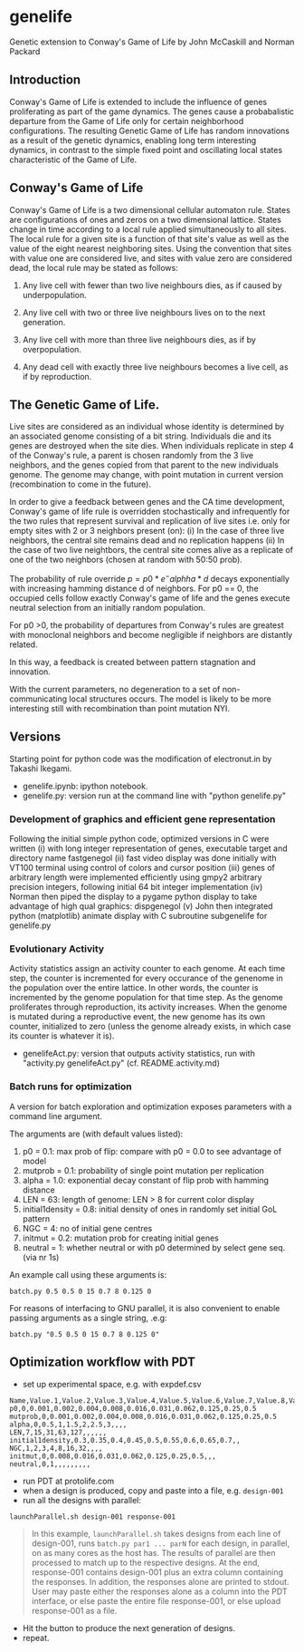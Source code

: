 
<script type="text/javascript" src="https://cdn.mathjax.org/mathjax/latest/MathJax.js?config=TeX-AMS_HTML"></script>

# genelife

Genetic extension to Conway's Game of Life
by John McCaskill and Norman Packard

## Introduction

Conway's Game of Life is extended to include the influence of genes
proliferating as part of the game dynamics.  The genes cause a
probabalistic departure from the Game of Life only for certain
neighborhood configurations.  The resulting Genetic Game of Life has
random innovations as a result of the genetic dynamics, enabling long
term interesting dynamics, in contrast to the simple fixed point and
oscillating local states characteristic of the Game of Life.

## Conway's Game of Life

Conway's Game of Life is a two dimensional cellular automaton rule.
States are configurations of ones and zeros on a two dimensional
lattice.  States change in time according to a local rule applied
simultaneously to all sites.  The local rule for a given site is a
function of that site's value as well as the value of the eight nearest
neighboring sites.  Using the convention that sites with value one are
considered live, and sites with value zero are considered dead, the
local rule may be stated as follows:

1. Any live cell with fewer than two live neighbours dies, as if
caused by underpopulation.

2. Any live cell with two or three live neighbours lives on to the
next generation.

3. Any live cell with more than three live neighbours dies, as if by
overpopulation.

4. Any  dead cell with  exactly three  live neighbours becomes  a live
cell, as if by reproduction.

## The Genetic Game of Life.

Live sites are considered as an individual whose identity is
determined by an associated genome consisting of a bit string.
Individuals die and its genes are destroyed when the site dies.  When
individuals replicate in step 4 of the Conway's rule, a parent is
chosen randomly from the 3 live neighbors, and the genes copied from
that parent to the new individuals genome.  The genome may change,
with point mutation in current version (recombination to come in the
future).

In order to give a feedback between genes and the CA time development, 
Conway's game of life rule is overridden stochastically and infrequently 
for the two rules that represent survival and replication of live sites 
i.e. only for empty sites with 2 or 3 neighbors present (on):
(i) In the case of three live neighbors, the central site remains dead
and no replication happens
(ii) In the case of two live neightbors, the central site comes alive
as a replicate of one of the two neighbors (chosen at random with 50:50 prob).

The probability of rule override $p=p0*e^-alphha*d$ decays exponentially with
increasing hamming distance d of neighbors.
For p0 == 0, the occupied cells follow exactly Conway's game of life
and the genes execute neutral selection from an initially random
population.

For p0 >0, the probability of departures from Conway's rules are
greatest with monoclonal neighbors and become negligible if neighbors
are distantly related.

In this way, a feedback is created between pattern stagnation and innovation.

With the current parameters, no degeneration to a set of
non-communicating local structures occurs. The model is likely to be
more interesting still with recombination than point mutation NYI.

## Versions

Starting point for python code was the modification of electronut.in
by Takashi Ikegami.

* genelife.ipynb:  ipython notebook.
* genelife.py: version run at the command line with "python genelife.py"

### Development of graphics and efficient gene representation

Following the initial simple python code, optimized versions in C were written
(i) with long integer representation of genes, executable target and directory name fastgenegol
(ii) fast video display was done initially with VT100 terminal using control of colors and cursor position
(iii) genes of arbitrary length were implemented efficiently using gmpy2 arbitrary precision integers,
following initial 64 bit integer implementation
(iv) Norman then piped the display to a pygame python display to take advantage of high qual graphics: dispgenegol
(v) John then integrated python (matplotlib) animate display with C subroutine subgenelife for genelife.py

### Evolutionary Activity

Activity statistics assign an activity counter to each genome.  At
each time step, the counter is incremented for every occurance of the
genenome in the population over the entire lattice.  In other words,
the counter is incremented by the genome population for that time
step.  As the genome proliferates through reproduction, its activity
increases.  When the genome is mutated during a reproductive event,
the new genome has its own counter, initialized to zero (unless the
genome already exists, in which case its counter is whatever it is).

* genelifeAct.py: version that outputs activity statistics, run with
  "activity.py genelifeAct.py" (cf. README.activity.md)

### Batch runs for optimization

A version for batch exploration and optimization exposes parameters with a 
command line argument.  

The arguments are (with default values listed):

1.  p0 = 0.1:  max prob of flip: compare with p0 = 0.0 to see advantage of model       
2.  mutprob = 0.1:  probability of single point mutation per replication                    
3.  alpha = 1.0:  exponential decay constant of flip prob with hamming distance           
4.  LEN = 63:  length of genome: LEN > 8 for current color display                     
5.  initial1density = 0.8:  initial density of ones in randomly set initial GoL pattern             
6.  NGC = 4:  no of initial gene centres                                              
7.  initmut = 0.2:  mutation prob for creating initial genes                                
8.  neutral = 1:  whether neutral or with p0 determined by select gene seq. (via nr 1s)   

An example call using these arguments is:

```
batch.py 0.5 0.5 0 15 0.7 8 0.125 0
```

For reasons of interfacing to GNU parallel, it is also convenient to
enable passing arguments as a single string, .e.g:

```
batch.py "0.5 0.5 0 15 0.7 8 0.125 0"
```

## Optimization workflow with PDT

* set up experimental space, e.g. with expdef.csv
```
Name,Value.1,Value.2,Value.3,Value.4,Value.5,Value.6,Value.7,Value.8,Value.9,Value.10,Value.11
p0,0,0.001,0.002,0.004,0.008,0.016,0.031,0.062,0.125,0.25,0.5
mutprob,0,0.001,0.002,0.004,0.008,0.016,0.031,0.062,0.125,0.25,0.5
alpha,0,0.5,1,1.5,2,2.5,3,,,,
LEN,7,15,31,63,127,,,,,,
initial1density,0.3,0.35,0.4,0.45,0.5,0.55,0.6,0.65,0.7,,
NGC,1,2,3,4,8,16,32,,,,
initmut,0,0.008,0.016,0.031,0.062,0.125,0.25,0.5,,,
neutral,0,1,,,,,,,,,
```
* run PDT at protolife.com
* when a design is produced, copy and paste into a file, e.g. `design-001`
* run all the designs with parallel:
```
launchParallel.sh design-001 response-001
```

> In this example, `launchParallel.sh` takes designs from each line of
  design-001, runs `batch.py par1 ... parN` for each design, in
  parallel, on as many cores as the host has.  The results of parallel
  are then processed to match up to the respective designs.  At the
  end, response-001 contains design-001 plus an extra column
  containing the responses.  In addition, the responses alone are
  printed to stdout.  User may paste either the responses alone as a
  column into the PDT interface, or else paste the entire file
  response-001, or else upload response-001 as a file.

* Hit the button to produce the next generation of designs.
* repeat.
